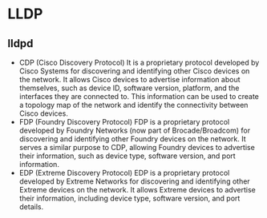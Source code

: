 <link rel="stylesheet" type="text/css" href="styles.css">

# LLDP
## lldpd
- CDP (Cisco Discovery Protocol)
    It is a proprietary protocol developed by Cisco Systems for discovering and identifying other Cisco devices on the network.
    It allows Cisco devices to advertise information about themselves, such as device ID, software version, platform, and the interfaces they are connected to.
    This information can be used to create a topology map of the network and identify the connectivity between Cisco devices.
- FDP (Foundry Discovery Protocol)
    FDP is a proprietary protocol developed by Foundry Networks (now part of Brocade/Broadcom) for discovering and identifying other Foundry devices on the network.
    It serves a similar purpose to CDP, allowing Foundry devices to advertise their information, such as device type, software version, and port information.
- EDP (Extreme Discovery Protocol)
    EDP is a proprietary protocol developed by Extreme Networks for discovering and identifying other Extreme devices on the network.
    It allows Extreme devices to advertise their information, including device type, software version, and port details.
